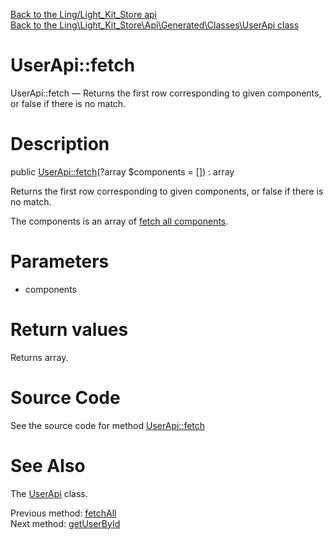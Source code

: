 [Back to the Ling/Light_Kit_Store api](https://github.com/lingtalfi/Light_Kit_Store/blob/master/doc/api/Ling/Light_Kit_Store.md)<br>
[Back to the Ling\Light_Kit_Store\Api\Generated\Classes\UserApi class](https://github.com/lingtalfi/Light_Kit_Store/blob/master/doc/api/Ling/Light_Kit_Store/Api/Generated/Classes/UserApi.md)


UserApi::fetch
================



UserApi::fetch — Returns the first row corresponding to given components, or false if there is no match.




Description
================


public [UserApi::fetch](https://github.com/lingtalfi/Light_Kit_Store/blob/master/doc/api/Ling/Light_Kit_Store/Api/Generated/Classes/UserApi/fetch.md)(?array $components = []) : array




Returns the first row corresponding to given components, or false if there is no match.

The components is an array of [fetch all components](https://github.com/lingtalfi/SimplePdoWrapper/blob/master/doc/pages/fetch-all-components.md).




Parameters
================


- components

    


Return values
================

Returns array.








Source Code
===========
See the source code for method [UserApi::fetch](https://github.com/lingtalfi/Light_Kit_Store/blob/master/Api/Generated/Classes/UserApi.php#L129-L139)


See Also
================

The [UserApi](https://github.com/lingtalfi/Light_Kit_Store/blob/master/doc/api/Ling/Light_Kit_Store/Api/Generated/Classes/UserApi.md) class.

Previous method: [fetchAll](https://github.com/lingtalfi/Light_Kit_Store/blob/master/doc/api/Ling/Light_Kit_Store/Api/Generated/Classes/UserApi/fetchAll.md)<br>Next method: [getUserById](https://github.com/lingtalfi/Light_Kit_Store/blob/master/doc/api/Ling/Light_Kit_Store/Api/Generated/Classes/UserApi/getUserById.md)<br>

